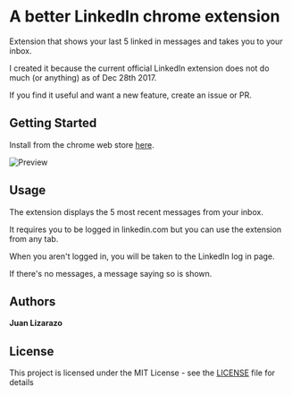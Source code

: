 # A better LinkedIn chrome extension

Extension that shows your last 5 linked in messages and takes you to your inbox.

I created it because the current official LinkedIn extension does not do much (or anything)
as of Dec 28th 2017.

If you find it useful and want a new feature, create an issue or PR.

## Getting Started

Install from the chrome web store [here](https://chrome.google.com/webstore/detail/linkedin-a-better-extensi/hhoajngapgiljoippffaaabidedifape?hl=en).

![Preview](/assets/screenshot.jpg?raw=true "Preview")

## Usage

The extension displays the 5 most recent messages from your inbox.

It requires you to be logged in linkedin.com but you can use the extension from any tab.

When you aren't logged in, you will be taken to the LinkedIn log in page.

If there's no messages, a message saying so is shown.

## Authors

**Juan Lizarazo**

## License

This project is licensed under the MIT License - see the [LICENSE](LICENSE) file for details
